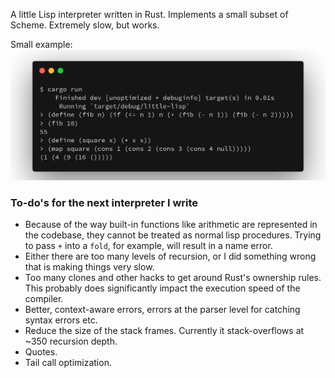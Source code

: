A little Lisp interpreter written in Rust. Implements a small subset of Scheme.
Extremely slow, but works.

Small example:
![Small example](example-screenshot.png)

### To-do's for the next interpreter I write
- Because of the way built-in functions like arithmetic are represented in the
  codebase, they cannot be treated as normal lisp procedures. Trying to pass
  `+` into a `fold`, for example, will result in a name error.
- Either there are too many levels of recursion, or I did something wrong that
  is making things very slow.
- Too many clones and other hacks to get around Rust's ownership rules. This
  probably does significantly impact the execution speed of the compiler.
- Better, context-aware errors, errors at the parser level for catching syntax
  errors etc.
- Reduce the size of the stack frames. Currently it stack-overflows at ~350
  recursion depth.
- Quotes.
- Tail call optimization.
